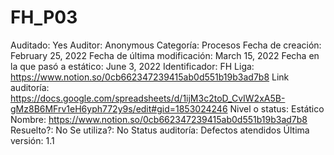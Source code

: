 # FH_P03

Auditado: Yes
Auditor: Anonymous
Categoría: Procesos
Fecha de creación: February 25, 2022
Fecha de última modificación: March 15, 2022
Fecha en la que pasó a estático: June 3, 2022
Identificador: FH
Liga: https://www.notion.so/0cb662347239415ab0d551b19b3ad7b8 
Link auditoría: https://docs.google.com/spreadsheets/d/1ijM3c2toD_CvIW2xA5B-gMz8B6MFrv1eH6yph772y9s/edit#gid=1853024246
Nivel o status: Estático
Nombre: https://www.notion.so/0cb662347239415ab0d551b19b3ad7b8 
Resuelto?: No
Se utiliza?: No
Status auditoría: Defectos atendidos
Última versión: 1.1